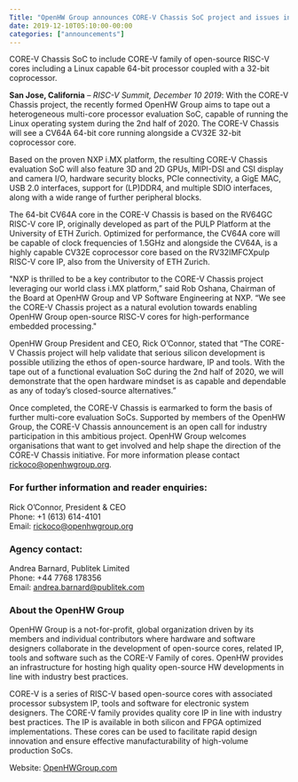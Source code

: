 ```yaml
---
Title: "OpenHW Group announces CORE-V Chassis SoC project and issues industry call for participation"  
date: 2019-12-10T05:10:00-00:00
categories: ["announcements"]
---
```

CORE-V Chassis SoC to include CORE-V family of open-source RISC-V cores including a Linux capable 64-bit processor coupled with a 32-bit coprocessor.<!--more-->

**San Jose, California** – *RISC-V Summit, December 10 2019*: With the CORE-V Chassis project, the recently formed OpenHW Group aims to tape out a heterogeneous multi-core processor evaluation SoC, capable of running the Linux operating system during the 2nd half of 2020. The CORE-V Chassis will see a CV64A 64-bit core running alongside a CV32E 32-bit coprocessor core. 

Based on the proven NXP i.MX platform, the resulting CORE-V Chassis evaluation SoC will also feature 3D and 2D GPUs, MIPI-DSI and CSI display and camera I/O, hardware security blocks, PCIe connectivity, a GigE MAC, USB 2.0 interfaces, support for (LP)DDR4, and multiple SDIO interfaces, along with a wide range of further peripheral blocks.

The 64-bit CV64A core in the CORE-V Chassis is based on the RV64GC RISC-V core IP, originally developed as part of the PULP Platform at the University of ETH Zurich. Optimized for performance, the CV64A core will be capable of clock frequencies of 1.5GHz and alongside the CV64A, is a highly capable CV32E coprocessor core based on the RV32IMFCXpulp RISC-V core IP, also from the University of ETH Zurich.

"NXP is thrilled to be a key contributor to the CORE-V Chassis project leveraging our world class i.MX platform,” said Rob Oshana, Chairman of the Board at OpenHW Group and VP Software Engineering at NXP.  “We see the CORE-V Chassis project as a natural evolution towards enabling OpenHW Group open-source RISC-V cores for high-performance embedded processing."

OpenHW Group President and CEO, Rick O’Connor, stated that “The CORE-V Chassis project will help validate that serious silicon development is possible utilizing the ethos of open-source hardware, IP and tools. With the tape out of a functional evaluation SoC during the 2nd half of 2020, we will demonstrate that the open hardware mindset is as capable and dependable as any of today’s closed-source alternatives.”

Once completed, the CORE-V Chassis is earmarked to form the basis of further multi-core evaluation SoCs.  Supported by members of the OpenHW Group, the CORE-V Chassis announcement is an open call for industry participation in this ambitious project.  OpenHW Group welcomes organisations that want to get involved and help shape the direction of the CORE-V Chassis initiative. For more information please contact rickoco@openhwgroup.org.


### For further information and reader enquiries:  
Rick O’Connor, President & CEO  
Phone: +1 (613) 614-4101  
Email: [rickoco@openhwgroup.org](mailto:rickoco@openhwgroup.org)  

### Agency contact:  
Andrea Barnard, Publitek Limited  
Phone:  +44 7768 178356  
Email: [andrea.barnard@publitek.com](mailto:andrea.barnard@publitek.com)

### About the OpenHW Group  
OpenHW Group is a not-for-profit, global organization driven by its members and individual contributors where hardware and software designers collaborate in the development of open-source cores, related IP, tools and software such as the CORE-V Family of cores. OpenHW provides an infrastructure for hosting high quality open-source HW developments in line with industry best practices.  

CORE-V is a series of RISC-V based open-source cores with associated processor subsystem IP, tools and software for electronic system designers. The CORE-V family provides quality core IP in line with industry best practices. The IP is available in both silicon and FPGA optimized implementations. These cores can be used to facilitate rapid design innovation and ensure effective manufacturability of high-volume production SoCs.

Website: [OpenHWGroup.com](https://www.openhwgroup.com)